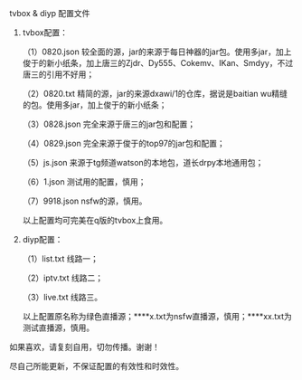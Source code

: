 tvbox & diyp  配置文件
1. tvbox配置：
   
   （1）0820.json  较全面的源，jar的来源于每日神器的jar包。使用多jar，加上俊于的新小纸条，加上唐三的Zjdr、Dy555、Cokemv、IKan、Smdyy，不过唐三的引用不好用；
   
   （2）0820.txt  精简的源，jar的来源dxawi/1的仓库，据说是baitian wu精缝的包。使用多jar，加上俊于的新小纸条；
   
   （3）0828.json  完全来源于唐三的jar包和配置；
   
   （4）0829.json  完全来源于俊于的top97的jar包和配置；
   
   （5）js.json  来源于tg频道watson的本地包，道长drpy本地通用包；
   
   （6）1.json  测试用的配置，慎用；
   
   （7）9918.json  nsfw的源，慎用。
   
   以上配置均可完美在q版的tvbox上食用。
2. diyp配置：

   （1）list.txt  线路一；
   
   （2）iptv.txt  线路二；
   
   （3）live.txt  线路三。
   
   以上配置原名称为绿色直播源；****x.txt为nsfw直播源，慎用；****xx.txt为测试直播源，慎用。

如果喜欢，请复刻自用，切勿传播。谢谢！

尽自己所能更新，不保证配置的有效性和时效性。
   
